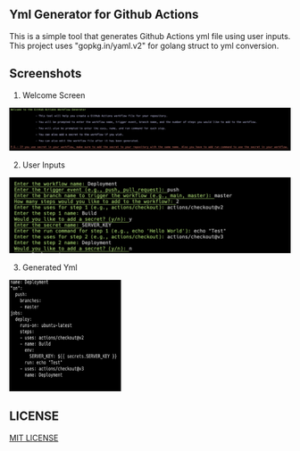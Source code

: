 ## Yml Generator for Github Actions

This is a simple tool that generates Github Actions yml file using user inputs. This project uses "gopkg.in/yaml.v2" for golang struct to yml conversion.


## Screenshots

1. Welcome Screen

![Welcome Screen](./screenshots/mainScreen.png)

2. User Inputs

![User Inputs](./screenshots/UserInputs.png)

3. Generated Yml

<img src="./screenshots/output.png" width=200 height=200 alt="Generated Yml" />


## LICENSE

[MIT LICENSE](LICENSE)